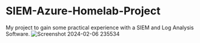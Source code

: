 # SIEM-Azure-Homelab-Project
My project to gain some practical experience with a SIEM and Log Analysis Software.
![Screenshot 2024-02-06 235534](https://github.com/Carumaa/SIEM-Azure-Homelab-Project/assets/159230612/953b4684-9335-49f1-8edf-a725e05f4df3)
